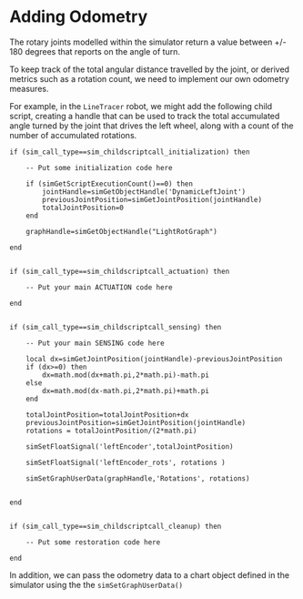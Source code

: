 # Adding Odometry

The rotary joints modelled within the simulator return a value between +/- 180 degrees that reports on the angle of turn.

To keep track of the total angular distance travelled by the joint, or derived metrics such as a rotation count, we need to implement our own odometry measures.

For example, in the `LineTracer` robot, we might add the following child script, creating a handle that can be used to track the total accumulated angle turned by the joint that drives the left wheel, along with a count of the number of accumulated rotations.

```
if (sim_call_type==sim_childscriptcall_initialization) then

    -- Put some initialization code here
    
    if (simGetScriptExecutionCount()==0) then
        jointHandle=simGetObjectHandle('DynamicLeftJoint')
        previousJointPosition=simGetJointPosition(jointHandle)
        totalJointPosition=0
    end

    graphHandle=simGetObjectHandle("LightRotGraph")

end


if (sim_call_type==sim_childscriptcall_actuation) then

    -- Put your main ACTUATION code here

end


if (sim_call_type==sim_childscriptcall_sensing) then

    -- Put your main SENSING code here

    local dx=simGetJointPosition(jointHandle)-previousJointPosition
    if (dx>=0) then
        dx=math.mod(dx+math.pi,2*math.pi)-math.pi
    else
        dx=math.mod(dx-math.pi,2*math.pi)+math.pi
    end

    totalJointPosition=totalJointPosition+dx
    previousJointPosition=simGetJointPosition(jointHandle)
    rotations = totalJointPosition/(2*math.pi)

    simSetFloatSignal('leftEncoder',totalJointPosition)

    simSetFloatSignal('leftEncoder_rots', rotations )
  
    simSetGraphUserData(graphHandle,'Rotations', rotations)

  
end


if (sim_call_type==sim_childscriptcall_cleanup) then

    -- Put some restoration code here

end

```

In addition, we can pass the odometry data to a chart object defined in the simulator using the the `simSetGraphUserData()`